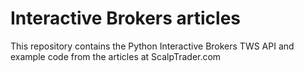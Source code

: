 # Interactive Brokers articles

This repository contains the Python Interactive Brokers TWS API and example code from the articles at ScalpTrader.com



